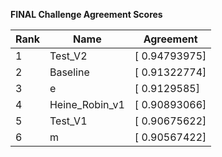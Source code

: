 **FINAL Challenge Agreement Scores**



|Rank|Name|Agreement|
|----|-----|---|
|1|Test_V2|[ 0.94793975]|
|2|Baseline|[ 0.91322774]|
|3|e|[ 0.9129585]|
|4|Heine_Robin_v1|[ 0.90893066]|
|5|Test_V1|[ 0.90675622]|
|6|m|[ 0.90567422]|
